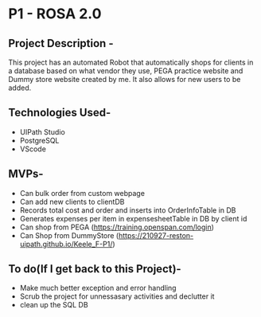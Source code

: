 # P1 - ROSA 2.0

## Project Description -
This project has an automated Robot that automatically shops for clients in a database based on what vendor they use, PEGA practice website and Dummy store website created by me. It also allows for new users to be added.

## Technologies Used-

* UIPath Studio
* PostgreSQL
* VScode

## MVPs- 

* Can bulk order from custom webpage
* Can add new clients to clientDB
* Records total cost and order and inserts into OrderInfoTable in DB
* Generates expenses per item in expensesheetTable in DB by client id
* Can shop from PEGA (https://training.openspan.com/login)
* Can Shop from DummyStore (https://210927-reston-uipath.github.io/Keele_F-P1/)

## To do(If I get back to this Project)-

* Make much better exception and error handling
* Scrub the project for unnessasary activities and declutter it
* clean up the SQL DB




